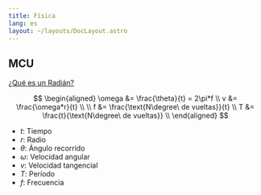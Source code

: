 ```yaml
---
title: Física
lang: es
layout: ~/layouts/DocLayout.astro
---
```


## MCU

[¿Qué es un Radián?](/docs/5-3/radianes)

$$
\begin{aligned}
  \omega &= \frac{\theta}{t} = 2\pi*f \\
  v &= \frac{\omega*r}{t} \\
  \\
  f &= \frac{\text{N\degree\ de vueltas}}{t} \\
  T &= \frac{t}{\text{N\degree\ de vueltas}} \\
\end{aligned}
$$

- $t$: Tiempo
- $r$: Radio
- $\theta$: Ángulo recorrido
- $\omega$: Velocidad angular
- $v$: Velocidad tangencial
- $T$: Período
- $f$: Frecuencia
